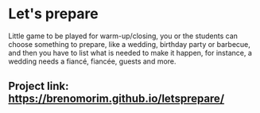 # Let's prepare

Little game to be played for warm-up/closing, you or the students can choose something to prepare, like a wedding, birthday party or barbecue, and then you have to list what is needed to make it happen, for instance, a wedding needs a fiancé, fiancée, guests and more.

## Project link: <https://brenomorim.github.io/letsprepare/>
